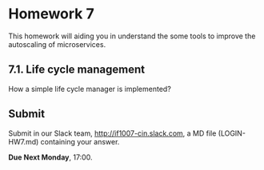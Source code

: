 # Homework 7

This homework will aiding you in understand the some tools to improve the autoscaling of microservices.

## 7.1. Life cycle management

How a simple life cycle manager is implemented?

## Submit

Submit in our Slack team, http://if1007-cin.slack.com, a MD file (LOGIN-HW7.md) containing your answer.

**Due Next Monday**, 17:00.
